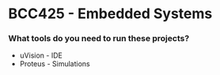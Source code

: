 # BCC425 - Embedded Systems

### What tools do you need to run these projects?
* uVision - IDE
* Proteus - Simulations

